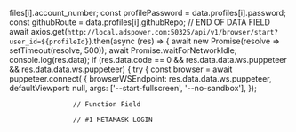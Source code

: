 files[i].account_number;
        const profilePassword = data.profiles[i].password;
        const githubRoute = data.profiles[i].githubRepo;
        // END OF DATA FIELD
        await axios.get(`http://local.adspower.com:50325/api/v1/browser/start?user_id=${profileId}`).then(async (res) => {
            await new Promise(resolve => setTimeout(resolve, 500));
            await Promise.waitForNetworkIdle;
            console.log(res.data);
            if (res.data.code == 0 && res.data.data.ws.puppeteer && res.data.data.ws.puppeteer) {
                try {
                    const browser = await puppeteer.connect(
                        { browserWSEndpoint: res.data.data.ws.puppeteer, defaultViewport: null, args: ['--start-fullscreen', '--no-sandbox'],  });
                        
                    // Function Field

                    // #1 METAMASK LOGIN
